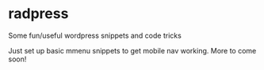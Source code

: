 # radpress
Some fun/useful wordpress snippets and code tricks

Just set up basic mmenu snippets to get mobile nav working. 
More to come soon!
